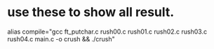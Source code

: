 
# use these to show all result.
alias compile="gcc ft_putchar.c rush00.c rush01.c rush02.c rush03.c rush04.c main.c -o crush && ./crush"
